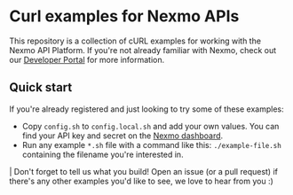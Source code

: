 # Curl examples for Nexmo APIs

This repository is a collection of cURL examples for working with the Nexmo API Platform.  If you're not already familiar with Nexmo, check out our [Developer Portal](https://developer.nexmo.com) for more information.


## Quick start

If you're already registered and just looking to try some of these examples:
* Copy `config.sh` to `config.local.sh` and add your own values.  You can find your API key and secret on the [Nexmo dashboard](https://dashboard.nexmo.com).
* Run any example `*.sh` file with a command like this: `./example-file.sh` containing the filename you're interested in.

| Don't forget to tell us what you build!  Open an issue (or a pull request) if there's any other examples you'd like to see, we love to hear from you :)

